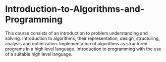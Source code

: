 # Introduction-to-Algorithms-and-Programming
This course consists of an introduction to problem understanding and solving. Introduction to algorithms, their representation, design, structuring, analysis and optimization. Implementation of algorithms as structured programs in a high level language. Introduction to programming with the use of a suitable high level language.
